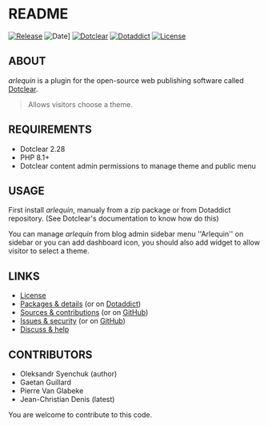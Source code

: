 # README

[![Release](https://img.shields.io/badge/release-2.5-a2cbe9.svg)](https://git.dotclear.watch/JcDenis/arlequin/releases)
![Date](https://img.shields.io/badge/date-2023.10.15-c44d58.svg)]
[![Dotclear](https://img.shields.io/badge/dotclear-v2.28-137bbb.svg)](https://fr.dotclear.org/download)
[![Dotaddict](https://img.shields.io/badge/dotaddict-official-9ac123.svg)](https://plugins.dotaddict.org/dc2/details/arlequin)
[![License](https://img.shields.io/badge/license-GPL--2.0-ececec.svg)](https://git.dotclear.watch/JcDenis/arlequin/src/branch/master/LICENSE)

## ABOUT

_arlequin_ is a plugin for the open-source web publishing software called [Dotclear](https://www.dotclear.org).

> Allows visitors choose a theme.

## REQUIREMENTS

* Dotclear 2.28
* PHP 8.1+
* Dotclear content admin permissions to manage theme and public menu

## USAGE

First install _arlequin_, manualy from a zip package or from 
Dotaddict repository. (See Dotclear's documentation to know how do this)

You can manage _arlequin_ from blog admin sidebar menu 
''Arlequin'' on sidebar or you can add dashboard icon,
you should also add widget to allow visitor to select a theme.

## LINKS

* [License](https://git.dotclear.watch/JcDenis/arlequin/src/branch/master/LICENSE)
* [Packages & details](https://git.dotclear.watch/JcDenis/arlequin/releases) (or on [Dotaddict](https://plugins.dotaddict.org/dc2/details/arlequin))
* [Sources & contributions](https://git.dotclear.watch/JcDenis/arlequin) (or on [GitHub](https://github.com/JcDenis/arlequin))
* [Issues & security](https://git.dotclear.watch/JcDenis/arlequin/issues) (or on [GitHub](https://github.com/JcDenis/arlequin/issues))
* [Discuss & help](http://forum.dotclear.org/viewtopic.php?id=48345)

## CONTRIBUTORS

* Oleksandr Syenchuk (author)
* Gaetan Guillard
* Pierre Van Glabeke
* Jean-Christian Denis (latest)

You are welcome to contribute to this code.
